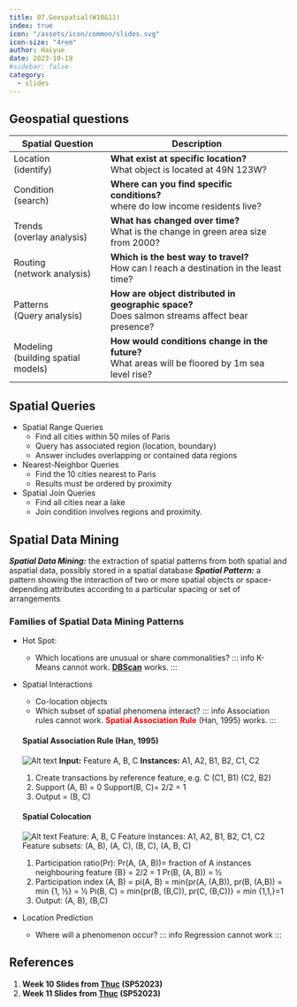 ```yaml
---
title: 07.Geospatial(W10&11)
index: true
icon: "/assets/icon/common/slides.svg"
icon-size: "4rem"
author: Haiyue
date: 2023-10-19
#sidebar: false
category:
  - slides
---
```

## Geospatial questions
| Spatial Question | Description |
| -- | -- |
| Location<br>(identify)| **What exist at specific location?**<br>What object is located at 49N 123W? |
| Condition<br>(search)| **Where can you find specific conditions?** <br> where do low income residents live?|
| Trends<br>(overlay analysis)| **What has changed over time?**<br>What is the change in green area size from 2000?|
| Routing<br>(network analysis)| **Which is the best way to travel?**<br>How can I reach a destination in the least time? |
| Patterns<br>(Query analysis)| **How are object distributed in geographic space?**<br>Does salmon streams affect bear presence?|
| Modeling<br>(building spatial models)| **How would conditions change in the future?**<br>What areas will be floored by 1m sea level rise?|

## Spatial Queries
* Spatial Range Queries
    - Find all cities within 50 miles of Paris
    - Query has associated region (location, boundary)
    - Answer includes overlapping or contained data regions
* Nearest-Neighbor Queries
    - Find the 10 cities nearest to Paris
    - Results must be ordered by proximity
* Spatial Join Queries
    - Find all cities near a lake
    - Join condition involves regions and proximity.

## Spatial Data Mining
***Spatial Data Mining:*** the extraction of spatial patterns from both spatial and aspatial data, possibly stored in a spatial database
***Spatial Pattern:*** a pattern showing the interaction of two or more spatial objects or space-depending attributes according to a particular spacing or set of arrangements

### Families of Spatial Data Mining Patterns
* Hot Spot: 
    - Which locations are unusual or share commonalities?
    ::: info
    K-Means cannot work. <span style="color:red;font-weight:bold">[DBScan](https://www.youtube.com/watch?v=6jl9KkmgDIw)</span> works.
    :::
* Spatial Interactions
    - Co-location objects
    - Which subset of spatial phenomena interact?
    ::: info
    Association rules cannot work. <span style="color:red;font-weight:bold">Spatial Association Rule</span> (Han, 1995) works.
    :::

    #### Spatial Association Rule (Han, 1995)
    ![Alt text](/data/unisa/AdvancedAnalytic2/week11/SpatialAssociationRule.png)
    **Input:** Feature A, B, C
    **Instances:** A1, A2, B1, B2, C1, C2
    1. Create transactions by reference feature, e.g. C
    	(C1, B1)
    	(C2, B2)
    2. Support (A, B) = 0
         Support(B, C)= 2/2 = 1
    3. Output = (B, C)

    #### Spatial Colocation
    ![Alt text](/data/unisa/AdvancedAnalytic2/week11/SpatialColocation.png)
    Feature: A, B, C
    Feature Instances: A1, A2, B1, B2, C1, C2
    Feature subsets: (A, B), (A, C), (B, C), (A, B, C)
    1. Participation ratio(Pr):
        Pr(A, (A, B))= fraction of A instances neighbouring feature {B} = 2/2 = 1
        Pr(B, (A, B)) = ½
    2. Participation index (A, B) = pi(A, B) = min{pr(A, (A,B)), pr(B, (A,B)) = min {1, ½} = ½
        Pi(B, C) = min{pr(B, (B,C)), pr(C, (B,C))} = min {1,1,}=1
    3. Output: (A, B), (B,C)

* Location Prediction
    - Where will a phenomenon occur?
    ::: info
    Regression cannot work 
    :::

## References
01. **Week 10 Slides from [Thuc](https://people.unisa.edu.au/thuc.le) (SP52023)**
02. **Week 11 Slides from [Thuc](https://people.unisa.edu.au/thuc.le) (SP52023)**